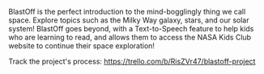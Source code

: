 BlastOff is the perfect introduction to the mind-bogglingly thing we call space.
Explore topics such as the Milky Way galaxy, stars, and our solar system!
BlastOff goes beyond, with a Text-to-Speech feature to help kids who are learning
to read, and allows them to access the NASA Kids Club website to continue their space exploration!

Track the project's process:
https://trello.com/b/RisZVr47/blastoff-project
